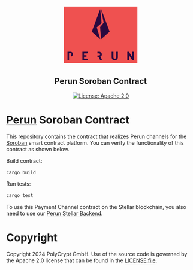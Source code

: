 <h1 align="center"><br>
    <a href="https://perun.network/"><img src=".assets/go-perun.png" alt="Perun" width="196"></a>
<br></h1>

<h2 align="center">Perun Soroban Contract </h2>

<p align="center">
  <a href="https://www.apache.org/licenses/LICENSE-2.0.txt"><img src="https://img.shields.io/badge/license-Apache%202-blue" alt="License: Apache 2.0"></a>
</p>

# [Perun](https://perun.network/) Soroban Contract

This repository contains the contract that realizes Perun channels for the
[Soroban](https://soroban.stellar.org/docs) smart contract platform. You can verify the functionality of this contract as shown below.

Build contract:

``` sh
cargo build
```

Run tests:

``` sh
cargo test
```

To use this Payment Channel contract on the Stellar blockchain, you also need to use our [Perun Stellar Backend](https://github.com/perun-network/perun-stellar-backend).

# Copyright

Copyright 2024 PolyCrypt GmbH. Use of the source code is governed by the Apache 2.0 license that can be found in the [LICENSE file](LICENSE).
